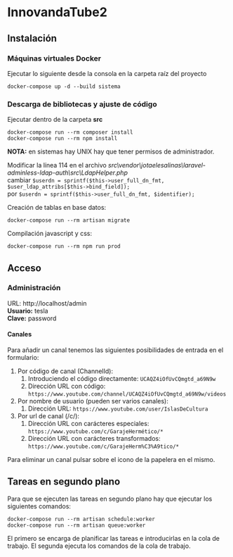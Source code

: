 # InnovandaTube2 #

## Instalación ##

### Máquinas virtuales Docker ###
Ejecutar lo siguiente desde la consola en la carpeta raíz del proyecto
~~~
docker-compose up -d --build sistema
~~~

### Descarga de bibliotecas y ajuste de código ###
Ejecutar dentro de la carpeta __src__
~~~
docker-compose run --rm composer install 
docker-compose run --rm npm install 
~~~
__NOTA:__ en sistemas hay UNIX hay que tener permisos de administrador.  
  
Modificar la línea 114 en el archivo _src\vendor\jotaelesalinas\laravel-adminless-ldap-auth\src\LdapHelper.php_  
cambiar `$userdn = sprintf($this->user_full_dn_fmt, $user_ldap_attribs[$this->bind_field]);`  
por `$userdn = sprintf($this->user_full_dn_fmt, $identifier);`
  
Creación de tablas en base datos:
~~~
docker-compose run --rm artisan migrate
~~~

Compilación javascript y css:
~~~
docker-compose run --rm npm run prod
~~~
## Acceso ##

### Administración ###
URL: http://localhost/admin  
__Usuario:__ tesla  
__Clave:__ password
#### Canales ####
Para añadir un canal tenemos las siguientes posibilidades de entrada en el formulario:
1. Por código de canal (ChannelId):
    1. Introduciendo el código directamente: `UCAQZ4iOfUvCQmgtd_a69N9w`
    2. Dirección URL con código: `https://www.youtube.com/channel/UCAQZ4iOfUvCQmgtd_a69N9w/videos`
2. Por nombre de usuario (pueden ser varios canales):
    1. Dirección URL: `https://www.youtube.com/user/IslasDeCultura`
3. Por url de canal (/c/):
    1. Dirección URL con carácteres especiales: `https://www.youtube.com/c/GarajeHermético/*`
    2. Dirección URL con carácteres transformados: `https://www.youtube.com/c/GarajeHerm%C3%A9tico/*`
  
Para eliminar un canal pulsar sobre el icono de la papelera en el mismo.

## Tareas en segundo plano ##
Para que se ejecuten las tareas en segundo plano hay que ejecutar los siguientes comandos:
~~~
docker-compose run --rm artisan schedule:worker
docker-compose run --rm artisan queue:worker
~~~
El primero se encarga de planificar las tareas e introducirlas en la cola de trabajo. El segunda ejecuta los comandos de la cola de trabajo.